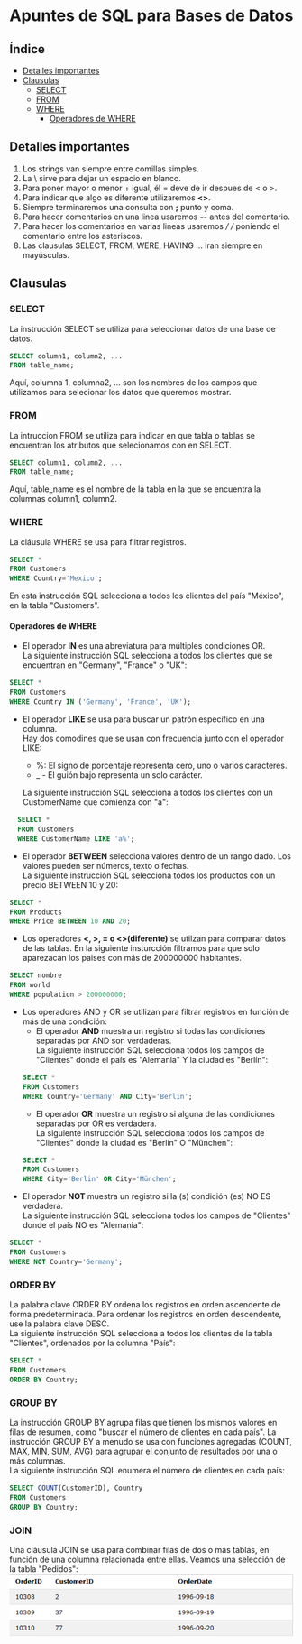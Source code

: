 # Apuntes de SQL para Bases de Datos
## Índice
- [Detalles importantes](#detalles-importantes)
- [Clausulas](#clausulas)
  - [SELECT](#select)
  - [FROM](#from)
  - [WHERE](#where)
    - [Operadores de WHERE](#operadores-de-where)

## Detalles importantes
1. Los strings van siempre entre comillas simples.
2. La \ sirve para dejar un espacio en blanco.
3. Para poner mayor o menor + igual, él = deve de ir despues de < o >.
4. Para indicar que algo es diferente utilizaremos **<>**.
5. Siempre terminaremos una consulta con **;** punto y coma.
6. Para hacer comentarios en una linea usaremos **--** antes del comentario.
7. Para hacer los comentarios en varias lineas usaremos **/* */** poniendo el comentario entre los asteriscos.
8. Las clausulas SELECT, FROM, WERE, HAVING ... iran siempre en mayúsculas.

## Clausulas

### SELECT
La instrucción SELECT se utiliza para seleccionar datos de una base de datos.
```SQL
SELECT column1, column2, ...
FROM table_name;
```
Aquí, columna 1, columna2, ... son los nombres de los campos que utilizamos para selecionar los datos que queremos mostrar.
### FROM
La intruccion FROM se utiliza para indicar en que tabla o tablas se encuentran los atributos que selecionamos con en SELECT.
```SQL
SELECT column1, column2, ...
FROM table_name;
```
Aquí, table_name es el nombre de la tabla en la que se encuentra la columnas column1, column2.
### WHERE
La cláusula WHERE se usa para filtrar registros.
```SQL
SELECT *
FROM Customers
WHERE Country='Mexico';
```
En esta instrucción SQL selecciona a todos los clientes del país "México", en la tabla "Customers".
#### Operadores de WHERE
- El operador **IN** es una abreviatura para múltiples condiciones OR.  
La siguiente instrucción SQL selecciona a todos los clientes que se encuentran en "Germany", "France" o "UK":
```SQL
SELECT *
FROM Customers
WHERE Country IN ('Germany', 'France', 'UK');
```

- El operador **LIKE** se usa para buscar un patrón específico en una columna.  
Hay dos comodines que se usan con frecuencia junto con el operador LIKE:
  - %: El signo de porcentaje representa cero, uno o varios caracteres.
  - _ - El guión bajo representa un solo carácter.

  La siguiente instrucción SQL selecciona a todos los clientes con un CustomerName que comienza con "a":
```SQL
  SELECT *
  FROM Customers
  WHERE CustomerName LIKE 'a%';
  ```
- El operador **BETWEEN** selecciona valores dentro de un rango dado. Los valores pueden ser números, texto o fechas.   
La siguiente instrucción SQL selecciona todos los productos con un precio BETWEEN  10 y 20:
```SQL
SELECT *
FROM Products
WHERE Price BETWEEN 10 AND 20;
```
- Los operadores **<, >, = o <>(diferente)** se utilzan para comparar datos de las tablas.
En la siguiente insturcción filtramos para que solo aparezacan los paises con más de 200000000 habitantes.
```sql
SELECT nombre
FROM world
WHERE population > 200000000;
```
- Los operadores AND y OR se utilizan para filtrar registros en función de más de una condición:
  - El operador **AND** muestra un registro si todas las condiciones separadas por AND son verdaderas.    
  La siguiente instrucción SQL selecciona todos los campos de "Clientes" donde el país es "Alemania" Y la ciudad es "Berlín":
  ```sql
  SELECT *
  FROM Customers
  WHERE Country='Germany' AND City='Berlin';
  ```
  - El operador **OR** muestra un registro si alguna de las condiciones separadas por OR es verdadera.  
  La siguiente instrucción SQL selecciona todos los campos de "Clientes" donde la ciudad es "Berlín" O "München":
  ```sql
  SELECT *
  FROM Customers
  WHERE City='Berlin' OR City='München';
  ```
- El operador **NOT** muestra un registro si la (s) condición (es) NO ES verdadera.   
La siguiente instrucción SQL selecciona todos los campos de "Clientes" donde el país NO es "Alemania":
```sql
SELECT *
FROM Customers
WHERE NOT Country='Germany';
```
### ORDER BY
La palabra clave ORDER BY ordena los registros en orden ascendente de forma predeterminada. Para ordenar los registros en orden descendente, use la palabra clave DESC.   
La siguiente instrucción SQL selecciona a todos los clientes de la tabla "Clientes", ordenados por la columna "País":
```sql
SELECT *
FROM Customers
ORDER BY Country;
```
### GROUP BY
La instrucción GROUP BY agrupa filas que tienen los mismos valores en filas de resumen, como "buscar el número de clientes en cada país".
La instrucción GROUP BY a menudo se usa con funciones agregadas (COUNT, MAX, MIN, SUM, AVG) para agrupar el conjunto de resultados por una o más columnas.  
La siguiente instrucción SQL enumera el número de clientes en cada país:
```SQL
SELECT COUNT(CustomerID), Country
FROM Customers
GROUP BY Country;
```
### JOIN
Una cláusula JOIN se usa para combinar filas de dos o más tablas, en función de una columna relacionada entre ellas.
Veamos una selección de la tabla "Pedidos":
![Tabla1](1.PNG)
